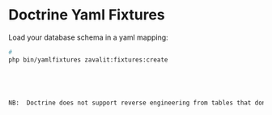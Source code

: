 Doctrine Yaml Fixtures
===============


Load your database schema in a yaml mapping:

```bash
# 
php bin/yamlfixtures zavalit:fixtures:create





NB:  Doctrine does not support reverse engineering from tables that don't have a primary key.
